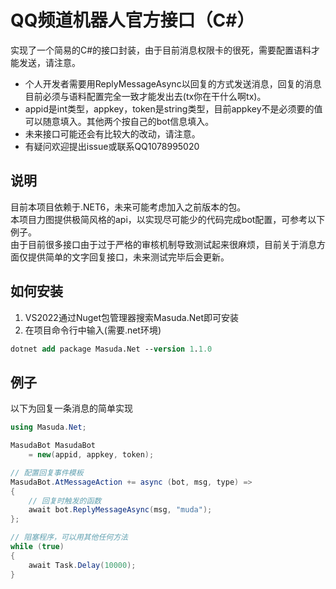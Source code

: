 # QQ频道机器人官方接口（C#）
实现了一个简易的C#的接口封装，由于目前消息权限卡的很死，需要配置语料才能发送，请注意。
- 个人开发者需要用ReplyMessageAsync以回复的方式发送消息，回复的消息目前必须与语料配置完全一致才能发出去(tx你在干什么啊tx)。
- appid是int类型，appkey，token是string类型，目前appkey不是必须要的值可以随意填入。其他两个按自己的bot信息填入。
- 未来接口可能还会有比较大的改动，请注意。
- 有疑问欢迎提出issue或联系QQ1078995020

## 说明
目前本项目依赖于.NET6，未来可能考虑加入之前版本的包。  
本项目力图提供极简风格的api，以实现尽可能少的代码完成bot配置，可参考以下例子。  
由于目前很多接口由于过于严格的审核机制导致测试起来很麻烦，目前关于消息方面仅提供简单的文字回复接口，未来测试完毕后会更新。

## 如何安装
1. VS2022通过Nuget包管理器搜索Masuda.Net即可安装
2. 在项目命令行中输入(需要.net环境)
``` ps
dotnet add package Masuda.Net --version 1.1.0
```

## 例子
以下为回复一条消息的简单实现
``` C#
using Masuda.Net;

MasudaBot MasudaBot
    = new(appid, appkey, token);

// 配置回复事件模板
MasudaBot.AtMessageAction += async (bot, msg, type) => 
{ 
    // 回复时触发的函数
    await bot.ReplyMessageAsync(msg, "muda");
};

// 阻塞程序，可以用其他任何方法
while (true)
{
    await Task.Delay(10000);
}

